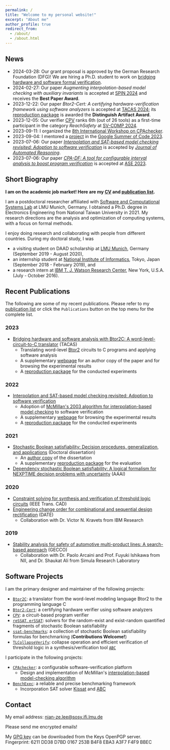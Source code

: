 ```yaml
---
permalink: /
title: "Welcome to my personal website!"
excerpt: "About me"
author_profile: true
redirect_from:
  - /about/
  - /about.html
---
```


## News

- 2024-03-28: Our grant proposal is approved by the German Research Foundation (DFG)!
  We are hiring a Ph.D. student to work on [bridging hardware and software formal verification](files/2024-04-07_COOP24_Bridging_Hardware_Software_Formal_Verification_Nian-Ze.pdf).
- 2024-02-27: Our paper _Augmenting interpolation-based model checking with auxiliary
  invariants_ is accepted at [SPIN 2024](https://spin-web.github.io/SPIN2024/) and receives the **Best Paper Award**.
- 2023-12-22: Our paper _Btor2-Cert: A certifying
  hardware-verification framework using software analyzers_ is accepted at [TACAS 2024](https://www.etaps.org/2024/conferences/tacas/); its [reproduction package](https://zenodo.org/records/10548597) is awarded the **Distinguish Artifact Award**.
- 2023-12-05: Our verifier [CPV](https://gitlab.com/sosy-lab/software/cpv) ranks 6th (out of 26 tools) as a first-time participant in the category _ReachSafety_ at [SV-COMP 2024](https://sv-comp.sosy-lab.org/2024/).
- 2023-09-11: I organized the [8th International Workshop on CPAchecker](https://cpa.sosy-lab.org/2023/).
- 2023-09-04: I mentored a [project](https://www.sosy-lab.org/gsoc/gsoc2023.php) in the [Google Summer of Code 2023](https://summerofcode.withgoogle.com/).
- 2023-07-06: Our paper [_Interpolation and SAT-based model checking revisited: Adoption to software verification_](https://doi.org/10.48550/arXiv.2208.05046) is accepted by [_Journal of Automated Reasoning_](https://www.springer.com/journal/10817).
- 2023-07-06: Our paper [_CPA-DF: A tool for configurable interval analysis to boost program verification_](https://doi.org/10.1109/ASE56229.2023.00213) is accepted at [ASE 2023](https://conf.researchr.org/home/ase-2023).

## Short Biography

**I am on the academic job market!
Here are my [CV](../files/Nian-Ze.Lee.CV.pdf) and [publication list](../files/Nian-Ze.Lee.Publications.pdf).**

I am a postdoctoral researcher affiliated with [Software and Computational Systems Lab](https://www.sosy-lab.org/) at LMU Munich, Germany.
I obtained a Ph.D. degree in Electronics Engineering from National Taiwan University in 2021.
My research directions are the analysis and optimization of computing systems, with a focus on formal methods.

I enjoy doing research and collaborating with people from different countries.
During my doctoral study, I was

- a visiting student on DAAD scholarship at [LMU Munich](https://www.lmu.de/en/), Germany (September 2019 - August 2020),
- an internship student at [National Institute of Informatics](https://www.nii.ac.jp/en/), Tokyo, Japan (September 2018 - February 2019), and
- a research intern at [IBM T. J. Watson Research Center](https://www.research.ibm.com/labs/watson/), New York, U.S.A. (July - October 2016).

## Recent Publications

The following are some of my recent publications.
Please refer to my [publication list](../files/Nian-Ze.Lee.Publications.pdf)
or click the `Publications` button on the top menu for the complete list.

### 2023

- [Bridging hardware and software analysis with Btor2C: A word-level-circuit-to-C translator](https://doi.org/10.1007/978-3-031-30820-8_12) (TACAS)
  - Translating word-level [Btor2](https://doi.org/10.1007/978-3-319-96145-3_32) circuits to C programs and applying software analysis
  - A supplementary [webpage](https://www.sosy-lab.org/research/btor2c/) for an author copy of the paper and for browsing the experimental results
  - A [reproduction package](https://doi.org/10.5281/zenodo.7551707) for the conducted experiments

### 2022

- [Interpolation and SAT-based model checking revisited: Adoption to software verification](https://arxiv.org/abs/2208.05046)
  - Adoption of [McMillan's 2003 algorithm for interpolation-based model checking](https://doi.org/10.1007/978-3-540-45069-6_1) to software verification
  - A supplementary [webpage](https://www.sosy-lab.org/research/cpa-imc/) for browsing the experimental results
  - A [reproduction package](https://doi.org/10.5281/zenodo.6700515) for the conducted experiments

### 2021

- [Stochastic Boolean satisfiability: Decision procedures, generalization, and applications](http://dx.doi.org/10.6342%2fNTU202101397) (Doctoral dissertation)
  - An [author copy](../files/Nian-Ze.Lee.Dissertation-secure.pdf) of the dissertation
  - A supplementary [reproduction package](https://doi.org/10.5281/zenodo.5084147) for the evaluation
- [Dependency stochastic Boolean satisfiability: A logical formalism for NEXPTIME decision problems with uncertainty](https://doi.org/10.1609/aaai.v35i5.16506) (AAAI)

### 2020

- [Constraint solving for synthesis and verification of threshold logic circuits](https://doi.org/10.1109/TCAD.2020.3015441) (IEEE Trans. CAD)
- [Engineering change order for combinational and sequential design rectification](https://doi.org/10.23919/DATE48585.2020.9116504) (DATE)
  - Collaboration with Dr. Victor N. Kravets from IBM Research

### 2019

- [Stability analysis for safety of automotive multi-product lines: A search-based approach](https://doi.org/10.1145/3321707.3321755) (GECCO)
  - Collaboration with Dr. Paolo Arcaini and Prof. Fuyuki Ishikawa from NII, and Dr. Shaukat Ali from Simula Research Laboratory

## Software Projects

I am the primary designer and maintainer of the following projects:

- [`Btor2C`](https://gitlab.com/sosy-lab/software/btor2c): a translator from the word-level modeling language Btor2 to the programming language C
- [`Btor2-Cert`](https://gitlab.com/sosy-lab/software/btor2-cert): a certifying hardware verifier using software analyzers
- [`CPV`](https://gitlab.com/sosy-lab/software/cpv): a circuit-based program verifier
- [`reSSAT`, `erSSAT`](https://github.com/NTU-ALComLab/ssatABC): solvers for the random-exist and exist-random quantified fragments of stochastic Boolean satisfiability
- [`ssat-benchmarks`](https://github.com/NTU-ALComLab/ssat-benchmarks): a collection of stochastic Boolean satisfiability formulas for benchmarking (**Contributions Welcome!**)
- [`TLCollapseVerify`](https://github.com/NTU-ALComLab/TLCollapseVerify): collapse operation and efficient verification of threshold logic in a synthesis/verification tool [`ABC`](https://github.com/berkeley-abc/abc)

I participate in the following projects:

- [`CPAchecker`](https://gitlab.com/sosy-lab/software/cpachecker): a configurable software-verification platform
  - Design and implementation of McMillan's [interpolation-based model-checking algorithm](https://link.springer.com/chapter/10.1007/978-3-540-45069-6_1)
- [`BenchExec`](https://github.com/sosy-lab/benchexec): a reliable and precise benchmarking framework
  - Incorporation SAT solver [Kissat](https://github.com/arminbiere/kissat) and [ABC](https://github.com/berkeley-abc/abc)

## Contact

My email address: nian-ze.lee@sosy.ifi.lmu.de

Please send me encrypted emails!

My [GPG key](https://keys.openpgp.org/vks/v1/by-fingerprint/6211DD38D7BD0167253BB4F8EBA3A3F7F4F9BBEC) can be downloaded from the Keys OpenPGP server.
Fingerprint: 6211 DD38 D7BD 0167 253B B4F8 EBA3 A3F7 F4F9 BBEC
